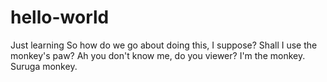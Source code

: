 # hello-world
Just learning
So how do we go about doing this, I suppose?
Shall I use the monkey's paw?
Ah you don't know me, do you viewer?
I'm the monkey. Suruga monkey.
